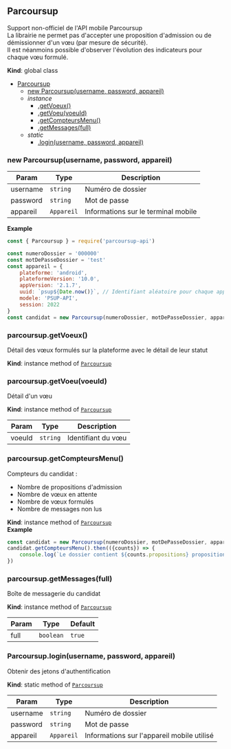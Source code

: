 <a name="Parcoursup"></a>

## Parcoursup
Support non-officiel de l'API mobile Parcoursup\La librairie ne permet pas d'accepter une proposition d'admission ou de démissionner d'un vœu (par mesure de sécurité).\Il est néanmoins possible d'observer l'évolution des indicateurs pour chaque vœu formulé.

**Kind**: global class  

* [Parcoursup](#Parcoursup)
    * [new Parcoursup(username, password, appareil)](#new_Parcoursup_new)
    * _instance_
        * [.getVoeux()](#Parcoursup+getVoeux)
        * [.getVoeu(voeuId)](#Parcoursup+getVoeu)
        * [.getCompteursMenu()](#Parcoursup+getCompteursMenu)
        * [.getMessages(full)](#Parcoursup+getMessages)
    * _static_
        * [.login(username, password, appareil)](#Parcoursup.login)

<a name="new_Parcoursup_new"></a>

### new Parcoursup(username, password, appareil)

| Param | Type | Description |
| --- | --- | --- |
| username | <code>string</code> | Numéro de dossier |
| password | <code>string</code> | Mot de passe |
| appareil | <code>Appareil</code> | Informations sur le terminal mobile |

**Example**  
```jsconst { Parcoursup } = require('parcoursup-api')const numeroDossier = '000000'const motDePasseDossier = 'test'const appareil = {    plateforme: 'android',    plateformeVersion: '10.0',    appVersion: '2.1.7',    uuid: `psup${Date.now()}`, // Identifiant aléatoire pour chaque appareil    modele: 'PSUP-API',    session: 2022}const candidat = new Parcoursup(numeroDossier, motDePasseDossier, appareil)```
<a name="Parcoursup+getVoeux"></a>

### parcoursup.getVoeux()
Détail des vœux formulés sur la plateforme avec le détail de leur statut

**Kind**: instance method of [<code>Parcoursup</code>](#Parcoursup)  
<a name="Parcoursup+getVoeu"></a>

### parcoursup.getVoeu(voeuId)
Détail d'un vœu

**Kind**: instance method of [<code>Parcoursup</code>](#Parcoursup)  

| Param | Type | Description |
| --- | --- | --- |
| voeuId | <code>string</code> | Identifiant du vœu |

<a name="Parcoursup+getCompteursMenu"></a>

### parcoursup.getCompteursMenu()
Compteurs du candidat :- Nombre de propositions d'admission- Nombre de vœux en attente- Nombre de vœux formulés- Nombre de messages non lus

**Kind**: instance method of [<code>Parcoursup</code>](#Parcoursup)  
**Example**  
```jsconst candidat = new Parcoursup(numeroDossier, motDePasseDossier, appareil)candidat.getCompteursMenu().then(({counts}) => {    console.log(`Le dossier contient ${counts.propositions} propositions et ${counts.enAttente} voeux en attente pour un total de ${counts.total} voeux formulés.`)})```
<a name="Parcoursup+getMessages"></a>

### parcoursup.getMessages(full)
Boîte de messagerie du candidat

**Kind**: instance method of [<code>Parcoursup</code>](#Parcoursup)  

| Param | Type | Default |
| --- | --- | --- |
| full | <code>boolean</code> | <code>true</code> | 

<a name="Parcoursup.login"></a>

### Parcoursup.login(username, password, appareil)
Obtenir des jetons d'authentification

**Kind**: static method of [<code>Parcoursup</code>](#Parcoursup)  

| Param | Type | Description |
| --- | --- | --- |
| username | <code>string</code> | Numéro de dossier |
| password | <code>string</code> | Mot de passe |
| appareil | <code>Appareil</code> | Informations sur l'appareil mobile utilisé |

